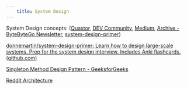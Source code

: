 ```yaml
---
    title: System Design
---
```

System Design concepts: ([Quastor](https://blog.quastor.org/), [DEV Community](https://dev.to/), [Medium](https://medium.com/), [Archive - ByteByteGo Newsletter](https://blog.bytebytego.com/archive), [system-design-primer](https://github.com/donnemartin/system-design-primer))

[donnemartin/system-design-primer: Learn how to design large-scale systems. Prep for the system design interview. Includes Anki flashcards. (github.com)](https://github.com/donnemartin/system-design-primer)

[Singleton Method Design Pattern - GeeksforGeeks](https://www.geeksforgeeks.org/singleton-design-pattern/)

[Reddit Architecture](https://www.youtube.com/watch?v=nUcO7n4hek4)

